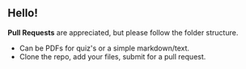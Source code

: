 ## Hello!
**Pull Requests** are appreciated, but please follow the folder structure.  

- Can be PDFs for quiz's or a simple markdown/text.
- Clone the repo, add your files, submit for a pull request.
